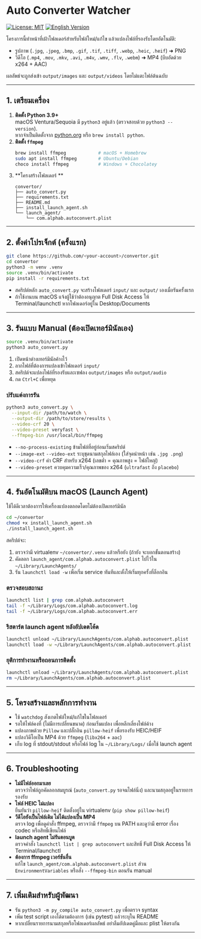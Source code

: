 # Auto Converter Watcher

[![License: MIT](https://img.shields.io/badge/License-MIT-yellow.svg)](LICENSE) [![English Version](https://img.shields.io/badge/Docs-English-blue)](README_EN.md)

โครงการนี้ทำหน้าที่เฝ้าโฟลเดอร์สำหรับไฟล์ใหม่/แก้ไข แล้วแปลงไฟล์ที่รองรับโดยอัตโนมัติ:

- รูปภาพ (`.jpg`, `.jpeg`, `.bmp`, `.gif`, `.tif`, `.tiff`, `.webp`, `.heic`, `.heif`) ➜ PNG
- วิดีโอ (`.mp4`, `.mov`, `.mkv`, `.avi`, `.m4v`, `.wmv`, `.flv`, `.webm`) ➜ MP4 (บีบอัดด้วย x264 + AAC)

ผลลัพธ์จะถูกส่งเข้า `output/images` และ `output/videos` โดยไม่แตะไฟล์ต้นฉบับ

---

## 1. เตรียมเครื่อง

1. **ติดตั้ง Python 3.9+**  
   macOS Ventura/Sequoia มี `python3` อยู่แล้ว (ตรวจสอบด้วย `python3 --version`).  
   หากจำเป็นติดตั้งจาก [python.org](https://www.python.org/downloads/) หรือ `brew install python`.
2. **ติดตั้ง `ffmpeg`**  
   ```bash
   brew install ffmpeg            # macOS + Homebrew
   sudo apt install ffmpeg        # Ubuntu/Debian
   choco install ffmpeg           # Windows + Chocolatey
   ```
3. **โครงสร้างโฟลเดอร์ **  
   ```
   convertor/
   ├── auto_convert.py
   ├── requirements.txt
   ├── README.md
   ├── install_launch_agent.sh
   └── launch_agent/
       └── com.alphab.autoconvert.plist
   ```


---

## 2. ตั้งค่าโปรเจ็กต์ (ครั้งแรก)

```bash
git clone https://github.com/<your-account>/convertor.git
cd convertor
python3 -m venv .venv
source .venv/bin/activate
pip install -r requirements.txt
```

- สคริปต์หลัก `auto_convert.py` จะสร้างโฟลเดอร์ `input/` และ `output/` เองเมื่อรันครั้งแรก
- ถ้าใช้งานบน macOS แจ้งผู้ใช้ว่าต้องอนุญาต Full Disk Access ให้ Terminal/launchctl หากโฟลเดอร์อยู่ใน Desktop/Documents

---

## 3. รันแบบ Manual (ต้องเปิดเทอร์มินัลเอง)

```bash
source .venv/bin/activate
python3 auto_convert.py
```

1. เปิดหน้าต่างเทอร์มินัลค้างไว้
2. ลากไฟล์ที่ต้องการแปลงเข้าโฟลเดอร์ `input/`
3. สคริปต์จะแปลงไฟล์ที่รองรับและเซฟลง `output/images` หรือ `output/audio`
4. กด `Ctrl+C` เพื่อหยุด

### ปรับแต่งการรัน

```bash
python3 auto_convert.py \
  --input-dir /path/to/watch \
  --output-dir /path/to/store/results \
  --video-crf 20 \
  --video-preset veryfast \
  --ffmpeg-bin /usr/local/bin/ffmpeg
```

- `--no-process-existing` ข้ามไฟล์ที่อยู่ก่อนเริ่มสคริปต์
- `--image-ext` `--video-ext` ระบุชุดนามสกุลไฟล์เอง (ใส่จุดนำหน้า เช่น `.jpg .png`)
- `--video-crf` ค่า CRF สำหรับ x264 (เลขต่ำ = คุณภาพสูง = ไฟล์ใหญ่)
- `--video-preset` ควบคุมความเร็ว/คุณภาพของ x264 (`ultrafast` ถึง `placebo`)

---

## 4. รันอัตโนมัติบน macOS (Launch Agent)

ใช้ได้ดีเวลาต้องการให้เครื่องแปลงตลอดโดยไม่ต้องเปิดเทอร์มินัล

```bash
cd ~/convertor
chmod +x install_launch_agent.sh
./install_launch_agent.sh
```

สคริปต์จะ:

1. ตรวจว่ามี virtualenv `~/convertor/.venv` แล้วหรือยัง (ถ้ายัง จะบอกขั้นตอนสร้าง)
2. คัดลอก `launch_agent/com.alphab.autoconvert.plist` ไปไว้ใน `~/Library/LaunchAgents/`
3. รัน `launchctl load -w` เพื่อเริ่ม service ทันทีและตั้งให้เริ่มทุกครั้งที่ล็อกอิน

### ตรวจสอบสถานะ

```bash
launchctl list | grep com.alphab.autoconvert
tail -f ~/Library/Logs/com.alphab.autoconvert.log
tail -f ~/Library/Logs/com.alphab.autoconvert.err
```

### รีสตาร์ต launch agent หลังอัปเดตโค้ด

```bash
launchctl unload ~/Library/LaunchAgents/com.alphab.autoconvert.plist
launchctl load -w ~/Library/LaunchAgents/com.alphab.autoconvert.plist
```

### ยุติการทำงานหรือถอนการติดตั้ง

```bash
launchctl unload ~/Library/LaunchAgents/com.alphab.autoconvert.plist    # หยุดชั่วคราว
rm ~/Library/LaunchAgents/com.alphab.autoconvert.plist                  # ลบถาวร
```

---

## 5. โครงสร้างและหลักการทำงาน

- ใช้ `watchdog` สังเกตไฟล์ใหม่/แก้ไขในโฟลเดอร์
- รอให้ไฟล์คงที่ (ไม่มีการเปลี่ยนขนาด) ก่อนเริ่มแปลง เพื่อหลีกเลี่ยงไฟล์ค้าง
- แปลงภาพด้วย `Pillow` และปลั๊กอิน `pillow-heif` เพื่อรองรับ HEIC/HEIF
- แปลงวิดีโอเป็น MP4 ด้วย `ffmpeg` (`libx264` + `aac`)
- เก็บ log ที่ stdout/stdout หรือไฟล์ log ใน `~/Library/Logs/` เมื่อใช้ launch agent

---

## 6. Troubleshooting

- **ไม่มีไฟล์ออกมาเลย**  
  ตรวจว่าไฟล์ถูกคัดลอกสมบูรณ์ (`auto_convert.py` รอจนไฟล์นิ่ง) และนามสกุลอยู่ในรายการรองรับ
- **ไฟล์ HEIC ไม่แปลง**  
  ยืนยันว่า `pillow-heif` ติดตั้งอยู่ใน virtualenv (`pip show pillow-heif`)
- **วีดีโอยังเป็นไฟล์เดิม ไม่ได้แปลงเป็น MP4**  
  ตรวจ log เพื่อดูคำสั่ง ffmpeg, ตรวจว่ามี `ffmpeg` บน PATH และดูว่ามี error เรื่อง codec หรือสิทธิ์เขียนไฟล์
- **launch agent ไม่รันตอนบูต**  
  ตรวจคำสั่ง `launchctl list | grep autoconvert` และสิทธิ์ Full Disk Access ให้ Terminal/launchctl
- **ต้องการ ffmpeg เวอร์ชันอื่น**  
  แก้ไข `launch_agent/com.alphab.autoconvert.plist` ส่วน `EnvironmentVariables` หรือสั่ง `--ffmpeg-bin` ตอนรัน manual

---

## 7. เพิ่มเติมสำหรับผู้พัฒนา

- รัน `python3 -m py_compile auto_convert.py` เพื่อตรวจ syntax
- เพิ่ม test script เองได้ตามต้องการ (เช่น pytest) แล้วระบุใน README
- หากเปลี่ยนรายการนามสกุลหรือโฟลเดอร์ผลลัพธ์ อย่าลืมอัปเดตคู่มือและ plist ให้ตรงกัน

---

